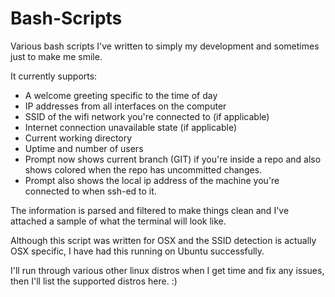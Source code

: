 Bash-Scripts
============

Various bash scripts I've written to simply my development and sometimes just to make me smile.

It currently supports:

* A welcome greeting specific to the time of day
* IP addresses from all interfaces on the computer
* SSID of the wifi network you're connected to (if applicable)
* Internet connection unavailable state (if applicable)
* Current working directory
* Uptime and number of users
* Prompt now shows current branch (GIT) if you're inside a repo and also shows colored when the repo has uncommitted changes.
* Prompt also shows the local ip address of the machine you're connected to when ssh-ed to it.

The information is parsed and filtered to make things clean and I've attached a sample of what the terminal will look like. 

Although this script was written for OSX and the SSID detection is actually OSX specific, I have had this running on Ubuntu successfully. 

I'll run through various other linux distros when I get time and fix any issues, then I'll list the supported distros here. :)
